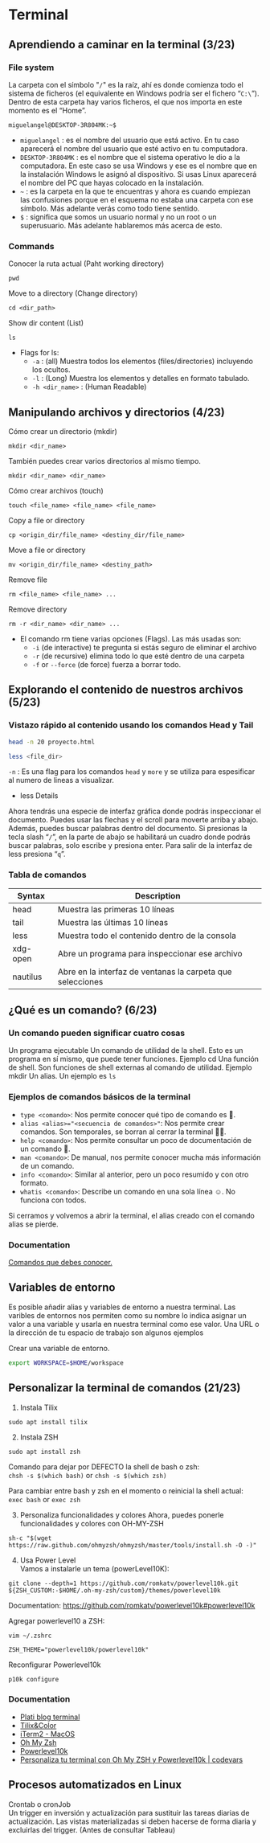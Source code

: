 # Terminal

## Aprendiendo a caminar en la terminal (3/23)

### File system

La carpeta con el símbolo "``/``" es la raíz, ahí es donde comienza todo el sistema de ficheros (el equivalente en Windows podría ser el fichero “``C:\``”). Dentro de esta carpeta hay varios ficheros, el que nos importa en este momento es el “Home”.

``
miguelangel@DESKTOP-3R804MK:~$
``

- ``miguelangel`` : es el nombre del usuario que está activo. En tu caso aparecerá el nombre del usuario que esté activo en tu computadora.
- ``DESKTOP-3R804MK`` : es el nombre que el sistema operativo le dio a la computadora. En este caso se usa Windows y ese es el nombre que en la instalación Windows le asignó al dispositivo. Si usas Linux aparecerá el nombre del PC que hayas colocado en la instalación.
- ``~`` : es la carpeta en la que te encuentras y ahora es cuando empiezan las confusiones porque en el esquema no estaba una carpeta con ese símbolo. Más adelante verás como todo tiene sentido.
- ``$`` : significa que somos un usuario normal y no un root o un superusuario. Más adelante hablaremos más acerca de esto.

### Commands

Conocer la ruta actual (Paht working directory)

```
pwd
```

Move to a directory (Change directory)

```
cd <dir_path>
```

Show dir content (List)

```
ls
```

- Flags for ls:
  - ``-a`` : (all) Muestra todos los elementos (files/directories) incluyendo los ocultos.
  - ``-l`` : (Long) Muestra los elementos y detalles en formato tabulado.
  - ``-h <dir_name>`` : (Human Readable)

## Manipulando archivos y directorios (4/23)

Cómo crear un directorio (mkdir)

```
mkdir <dir_name>
```

También puedes crear varios directorios al mismo tiempo.

```
mkdir <dir_name> <dir_name>
```

Cómo crear archivos (touch)

```
touch <file_name> <file_name> <file_name>
```

Copy a file or directory

```
cp <origin_dir/file_name> <destiny_dir/file_name>
```

Move a file or directory

```
mv <origin_dir/file_name> <destiny_path>
```

Remove file

```
rm <file_name> <file_name> ...
```

Remove directory

```
rm -r <dir_name> <dir_name> ...
```

- El comando rm tiene varias opciones (Flags). Las más usadas son:
  - ``-i`` (de interactive) te pregunta si estás seguro de eliminar el archivo
  - ``-r`` (de recursive) elimina todo lo que esté dentro de una carpeta
  - ``-f`` or ``--force`` (de force) fuerza a borrar todo.

## Explorando el contenido de nuestros archivos (5/23)

### Vistazo rápido al contenido usando los comandos Head y Tail

```sh
head -n 20 proyecto.html
```

```sh
less <file_dir>
```

``-n`` : Es una flag para los comandos `head` y `more` y se utiliza para espesificar al numero de lineas a visualizar.

- less Details

Ahora tendrás una especie de interfaz gráfica donde podrás inspeccionar el documento. Puedes usar las flechas y el scroll para moverte arriba y abajo.
Además, puedes buscar palabras dentro del documento. Si presionas la tecla slash “`/`”, en la parte de abajo se habilitará un cuadro donde podrás buscar palabras, solo escribe y presiona enter.
Para salir de la interfaz de less presiona “`q`”.

### Tabla de comandos

| Syntax | Description |
| --- | ----------- |
| head | Muestra las primeras 10 líneas |
| tail | Muestra las últimas 10 líneas |
| less | Muestra todo el contenido dentro de la consola |
| xdg-open | Abre un programa para inspeccionar ese archivo |
| nautilus | Abre en la interfaz de ventanas la carpeta que selecciones |

## ¿Qué es un comando? (6/23)

### Un comando pueden significar cuatro cosas

Un programa ejecutable
Un comando de utilidad de la shell. Esto es un programa en sí mismo, que puede tener funciones. Ejemplo cd
Una función de shell. Son funciones de shell externas al comando de utilidad. Ejemplo mkdir
Un alias. Un ejemplo es `ls`

### Ejemplos de comandos básicos de la terminal

- ``type <comando>``: Nos permite conocer qué tipo de comando es 🤔.
- ``alias <alias>="<secuencia de comandos>"``: Nos permite crear comandos. Son temporales, se borran al cerrar la terminal 👶🏼.
- ``help <comando>``: Nos permite consultar un poco de documentación de un comando 📄.
- ``man <comando>``: De manual, nos permite conocer mucha más información de un comando.
- ``info <comando>``: Similar al anterior, pero un poco resumido y con otro formato.
- ``whatis <comando>``: Describe un comando en una sola línea ☺️. No funciona con todos.

Si cerramos y volvemos a abrir la terminal, el alias creado con el comando alias se pierde.

### Documentation

[Comandos que debes conocer.](https://platzi.com/blog/41-comandos-terminal/)

## Variables de entorno

Es posible añadir alias y variables de entorno a nuestra terminal.
Las varibles de entornos nos permiten como su nombre lo indica asignar un valor a una variable y usarla en nuestra terminal como ese valor. Una URL o la dirección de tu espacio de trabajo son algunos ejemplos

Crear una variable de entorno.

```sh
export WORKSPACE=$HOME/workspace
```

## Personalizar la terminal de comandos (21/23)

1. Instala Tilix

```
sudo apt install tilix
```

2. Instala ZSH

```
sudo apt install zsh
```

Comando para dejar por DEFECTO la shell de bash o zsh:
\
``chsh -s $(which bash)`` or ``chsh -s $(which zsh)``

Para cambiar entre bash y zsh en el momento o reinicial la shell actual:
\
``exec bash`` or ``exec zsh``

3. Personaliza funcionalidades y colores
Ahora, puedes ponerle funcionalidades y colores con OH-MY-ZSH

```
sh-c "$(wget https://raw.github.com/ohmyzsh/ohmyzsh/master/tools/install.sh -O -)"
```

4. Usa Power Level
\
Vamos a instalarle un tema (powerLevel10K):

```
git clone --depth=1 https://github.com/romkatv/powerlevel10k.git ${ZSH_CUSTOM:-$HOME/.oh-my-zsh/custom}/themes/powerlevel10k
```

Documentation: <https://github.com/romkatv/powerlevel10k#powerlevel10k>

Agregar powerlevel10 a ZSH:

```
vim ~/.zshrc
```

``ZSH_THEME="powerlevel10k/powerlevel10k"``

Reconfigurar Powerlevel10k

```
p10k configure
```

### Documentation

- [Plati blog terminal](https://platzi.com/blog/terminal-en-big-sur-mas-bonita-que-nunca/)
- [Tilix&Color](https://gnunn1.github.io/tilix-web/)
- [iTerm2 - MacOS](https://iterm2.com/)
- [Oh My Zsh](https://ohmyz.sh/)
- [Powerlevel10k](https://github.com/romkatv/powerlevel10k)
- [Personaliza tu terminal con Oh My ZSH y Powerlevel10k | codevars](https://www.edevars.com/blog/personalizar-terminal)

## Procesos automatizados en Linux

Crontab o cronJob
\
Un trigger en inversión y actualización para sustituir las tareas diarias de actualización.
Las vistas materializadas si deben hacerse de forma diaria y excluirlas del trigger. (Antes de consultar Tableau)
